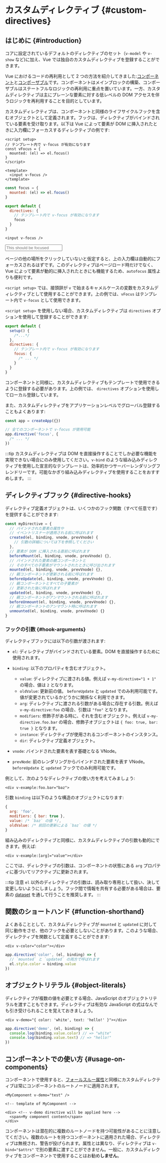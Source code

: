 # カスタムディレクティブ {#custom-directives}

<script setup>
const vFocus = {
  mounted: el => {
    el.focus()
  }
}
</script>

## はじめに {#introduction}

コアに設定されているデフォルトのディレクティブのセット（`v-model` や `v-show` など)に加え、Vue では独自のカスタムディレクティブを登録することができます。

Vue におけるコードの再利用として 2 つの方法を紹介してきました:[コンポーネント](/guide/essentials/component-basics)と[コンポーザブル](./composables)です。コンポーネントはメインブロックの構築、コンポーザブルはステートフルなロジックの再利用に重点を置いています。一方、カスタムディレクティブは主にプレーンな要素に対する低レベルの DOM アクセスを伴うロジックを再利用することを目的としています。

カスタムディレクティブは、コンポーネントと同様のライフサイクルフックを含むオブジェクトとして定義されます。フックは、ディレクティブがバインドされている要素を受け取ります。以下は Vue によって要素が DOM に挿入されたときに入力欄にフォーカスするディレクティブの例です:

<div class="composition-api">

```vue
<script setup>
// テンプレート内で v-focus が有効になります
const vFocus = {
  mounted: (el) => el.focus()
}
</script>

<template>
  <input v-focus />
</template>
```

</div>

<div class="options-api">

```js
const focus = {
  mounted: (el) => el.focus()
}

export default {
  directives: {
    // テンプレート内で v-focus が有効になります
    focus
  }
}
```

```vue-html
<input v-focus />
```

</div>

<div class="demo">
  <input v-focus placeholder="This should be focused" />
</div>

ページの他の場所をクリックしていないと仮定すると、上の入力欄は自動的にフォーカスされるはずです。このディレクティブはページロード時だけでなく、Vue によって要素が動的に挿入されたときにも機能するため、`autofocus` 属性よりも便利です。

<div class="composition-api">

`<script setup>` では、接頭辞が `v` で始まるキャメルケースの変数をカスタムディレクティブとして使用することができます。上の例では、`vFocus` はテンプレート内で `v-focus` として使用できます。

`<script setup>` を使用しない場合、カスタムディレクティブは `directives` オプションを使用して登録することができます:

```js
export default {
  setup() {
    /*...*/
  },
  directives: {
    // テンプレート内で v-focus が有効になります
    focus: {
      /* ... */
    }
  }
}
```

</div>

<div class="options-api">

コンポーネントと同様に、カスタムディレクティブもテンプレートで使用できるように登録する必要があります。上の例では、 `directives` オプションを使用してローカル登録しています。

</div>

また、カスタムディレクティブをアプリケーションレベルでグローバル登録することもよくあります:

```js
const app = createApp({})

// 全てのコンポーネントで v-focus が使用可能
app.directive('focus', {
  /* ... */
})
```

:::tip
カスタムディレクティブは DOM を直接操作することでしか必要な機能を実現できない場合にのみ使用してください。`v-bind` のような組み込みディレクティブを使用した宣言的なテンプレートは、効率的かつサーバーレンダリングフレンドリーです。可能なかぎり組み込みディレクティブを使用することをおすすめします。
:::

## ディレクティブフック {#directive-hooks}

ディレクティブ定義オブジェクトは、いくつかのフック関数（すべて任意です）を提供することができます:

```js
const myDirective = {
  // バインドされた要素の属性や
  // イベントリスナーが適用される前に呼ばれます
  created(el, binding, vnode, prevVnode) {
    // 引数の詳細については下を参照してください
  },
  // 要素が DOM に挿入される直前に呼ばれます
  beforeMount(el, binding, vnode, prevVnode) {},
  // バインドされた要素の親コンポーネントと
  // そのすべての子要素がマウントされたときに呼び出されます
  mounted(el, binding, vnode, prevVnode) {},
  // 親コンポーネントが更新される前に呼ばれます
  beforeUpdate(el, binding, vnode, prevVnode) {},
  // 親コンポーネントとすべての子要素が
  // 更新された後に呼ばれます
  updated(el, binding, vnode, prevVnode) {},
  // 親コンポーネントがアンマウントされる前に呼ばれます
  beforeUnmount(el, binding, vnode, prevVnode) {},
  // 親コンポーネントのアンマウント時に呼ばれます
  unmounted(el, binding, vnode, prevVnode) {}
}
```

### フックの引数 {#hook-arguments}

ディレクティブフックには以下の引数が渡されます:

- `el`: ディレクティブがバインドされている要素。DOM を直接操作するために使用されます。

- `binding`: 以下のプロパティを含むオブジェクト。

  - `value`: ディレクティブに渡される値。例えば `v-my-directive="1 + 1"` の場合、値は `2` となります。
  - `oldValue`: 更新前の値。 `beforeUpdate` と `updated` でのみ利用可能です。値が変更されているかどうかに関係なく利用できます。
  - `arg`: ディレクティブに渡される引数がある場合に存在する引数。例えば `v-my-directive:foo` の場合、引数は `"foo"` となります。
  - `modifiers`: 修飾子がある時に、それを含むオブジェクト。例えば `v-my-directive.foo.bar` の場合、修飾子オブジェクトは `{ foo: true, bar: true }` となります。
  - `instance`: ディレクティブが使用されるコンポーネントのインスタンス。
  - `dir`: ディレクティブ定義オブジェクト。

- `vnode`: バインドされた要素を表す基礎となる VNode。
- `prevNode`: 前のレンダリングからバインドされた要素を表す VNode。`beforeUpdate` と `updated` フックでのみ利用可能です。

例として、次のようなディレクティブの使い方を考えてみましょう:

```vue-html
<div v-example:foo.bar="baz">
```

引数 `binding` は以下のような構造のオブジェクトになります:

```js
{
  arg: 'foo',
  modifiers: { bar: true },
  value: /* `baz` の値 */,
  oldValue: /* 前回の更新による `baz` の値 */
}
```

組み込みのディレクティブと同様に、カスタムディレクティブの引数も動的にできます。例えば:

```vue-html
<div v-example:[arg]="value"></div>
```

ここでは、ディレクティブの引数は、コンポーネントの状態にある `arg` プロパティに基づいてリアクティブに更新されます。

:::tip 注意
`el` 以外のディレクティブの引数は、読み取り専用として扱い、決して変更しないようにしましょう。フック間で情報を共有する必要がある場合は、要素の [dataset](https://developer.mozilla.org/ja/docs/Web/API/HTMLElement/dataset) を通して行うことを推奨します。
:::

## 関数のショートハンド {#function-shorthand}

よくあることとして、カスタムディレクティブが `mounted` と `updated` に対して同じ動作をさせ、他のフックを必要としないことがあります。このような場合、ディレクティブを関数として定義することができます:

```vue-html
<div v-color="color"></div>
```

```js
app.directive('color', (el, binding) => {
  // `mounted` と `updated` の両方で呼ばれます
  el.style.color = binding.value
})
```

## オブジェクトリテラル {#object-literals}

ディレクティブが複数の値を必要とする場合、JavaScript のオブジェクトリテラルを渡すこともできます。ディレクティブは有効な JavaScript の式はなんでも引き受けられることを覚えておきましょう。

```vue-html
<div v-demo="{ color: 'white', text: 'hello!' }"></div>
```

```js
app.directive('demo', (el, binding) => {
  console.log(binding.value.color) // => "white"
  console.log(binding.value.text) // => "hello!"
})
```

## コンポーネントでの使い方 {#usage-on-components}

コンポーネントで使用すると、[フォールスルー属性](/guide/components/attrs)と同様にカスタムディレクティブは常にコンポーネントのルートノードに適用されます。

```vue-html
<MyComponent v-demo="test" />
```

```vue-html
<!-- template of MyComponent -->

<div> <!-- v-demo directive will be applied here -->
  <span>My component content</span>
</div>
```

コンポーネントは潜在的に複数のルートノードを持つ可能性があることに注意してください。複数のルートを持つコンポーネントに適用された場合、ディレクティブは無視され、警告が投げられます。属性とは異なり、ディレクティブは `v-bind="$attrs"` で別の要素に渡すことができません。一般に、カスタムディレクティブをコンポーネントで使用することはお勧め**しません**。

